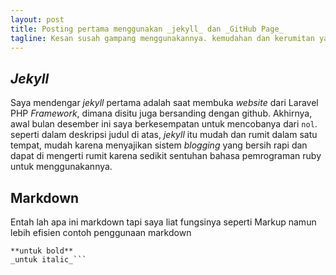 ```yaml
---
layout: post
title: Posting pertama menggunakan _jekyll_ dan _GitHub Page_
tagline: Kesan susah gampang menggunakannya. kemudahan dan kerumitan yang menjadi satu ada disini.
---
```


## _Jekyll_

Saya mendengar _jekyll_ pertama adalah saat membuka _website_ dari Laravel PHP _Framework_, dimana disitu juga bersanding dengan github. Akhirnya, awal bulan desember ini saya berkesempatan untuk mencobanya dari `nol`. seperti dalam deskripsi judul di atas, _jekyll_ itu mudah dan rumit dalam satu tempat, mudah karena menyajikan sistem _blogging_ yang bersih rapi dan dapat di mengerti rumit karena sedikit sentuhan bahasa pemrograman ruby untuk menggunakannya.

## Markdown

Entah lah apa ini markdown tapi saya liat fungsinya seperti Markup namun lebih efisien contoh penggunaan markdown
```## untuk header 2
**untuk bold**
_untuk italic_``` 